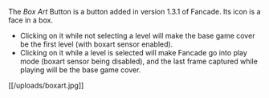 The *Box Art* Button is a button added in version 1.3.1 of Fancade. Its icon is a face in a box.

- Clicking on it while not selecting a level will make the base game cover be the first level (with boxart sensor enabled).
- Clicking on it while a level is selected will make Fancade go into play mode (boxart sensor being disabled), and the last frame captured while playing will be the base game cover.

[[/uploads/boxart.jpg]]